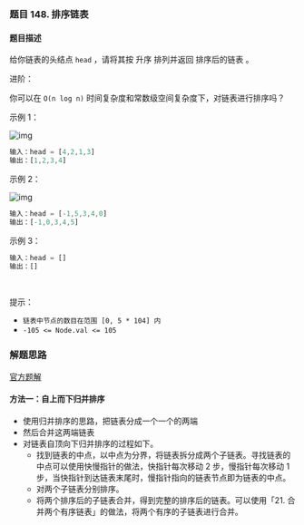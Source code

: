### 题目 148. 排序链表
#### 题目描述
给你链表的头结点 `head` ，请将其按 升序 排列并返回 排序后的链表 。

进阶：

你可以在 `O(n log n)` 时间复杂度和常数级空间复杂度下，对链表进行排序吗？
 

示例 1：

![img](148-1.jpg)

```js
输入：head = [4,2,1,3]
输出：[1,2,3,4]
```
示例 2：

![img](148-2.jpg)

```js
输入：head = [-1,5,3,4,0]
输出：[-1,0,3,4,5]
```
示例 3：

```js
输入：head = []
输出：[]
```
 

提示：

- `链表中节点的数目在范围 [0, 5 * 104] 内`
- `-105 <= Node.val <= 105`

### 解题思路
[官方题解](https://leetcode-cn.com/problems/sort-list/solution/pai-xu-lian-biao-by-leetcode-solution/)
#### 方法一：自上而下归并排序
- 使用归并排序的思路，把链表分成一个一个的两端
- 然后合并这两端链表
- 对链表自顶向下归并排序的过程如下。
  - 找到链表的中点，以中点为分界，将链表拆分成两个子链表。寻找链表的中点可以使用快慢指针的做法，快指针每次移动 2 步，慢指针每次移动 1 步，当快指针到达链表末尾时，慢指针指向的链表节点即为链表的中点。
  - 对两个子链表分别排序。
  - 将两个排序后的子链表合并，得到完整的排序后的链表。可以使用「21. 合并两个有序链表」的做法，将两个有序的子链表进行合并。
